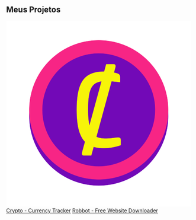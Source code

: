 ## Meus Projetos

![CryptoCoin](/images/cryptocoin.png)
[Crypto - Currency Tracker](https://devsaylas.github.io/crypto)
[Robbot - Free Website Downloader](https://devsaylas.github.io/robbot)
